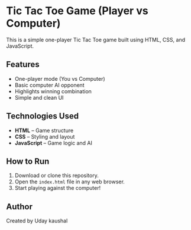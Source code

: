 # Tic Tac Toe Game (Player vs Computer)

This is a simple one-player Tic Tac Toe game built using HTML, CSS, and JavaScript. 

## Features

- One-player mode (You vs Computer)
- Basic computer AI opponent
- Highlights winning combination
- Simple and clean UI

## Technologies Used

- **HTML** – Game structure
- **CSS** – Styling and layout
- **JavaScript** – Game logic and AI

## How to Run

1. Download or clone this repository.
2. Open the `index.html` file in any web browser.
3. Start playing against the computer!

## Author

Created by Uday kaushal

